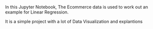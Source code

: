In this Jupyter Notebook, The Ecommerce data is used to work out an example for Linear Regression.

It is a simple project with a lot of Data Visualization and explantions
